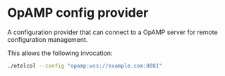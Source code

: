 # OpAMP config provider

A configuration provider that can connect to a OpAMP server for remote configuration management.

This allows the following invocation:

```bash
./otelcol --config "opamp:wss://example.com:8081"
```
